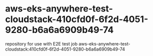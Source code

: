 # aws-eks-anywhere-test-cloudstack-410cfd0f-6f2d-4051-9280-b6a6a6909b49-74
repository for use with E2E test job aws-eks-anywhere-test-cloudstack:410cfd0f-6f2d-4051-9280-b6a6a6909b49-74
